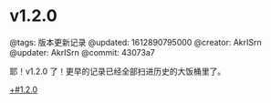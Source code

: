 # v1.2.0

@tags: 版本更新记录
@updated: 1612890795000
@creator: AkrISrn
@updater: AkrISrn
@commit: 43073a7

耶！v1.2.0 了！更早的记录已经全部扫进历史的大饭桶里了。

[+#1.2.0](/zh/releases/download.md)
